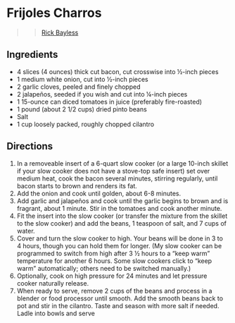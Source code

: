 # Frijoles Charros

>> [Rick Bayless](https://www.rickbayless.com/recipe/cowboy-beans/)

## Ingredients
* 4 slices (4 ounces) thick cut bacon, cut crosswise into ½-inch pieces
* 1 medium white onion, cut into ½-inch pieces
* 2 garlic cloves, peeled and finely chopped
* 2 jalapeños, seeded if you wish and cut into ¼-inch pieces
* 1 15-ounce can diced tomatoes in juice (preferably fire-roasted)
* 1 pound (about 2 1/2 cups) dried pinto beans
* Salt
* 1 cup loosely packed, roughly chopped cilantro

## Directions
1. In a removeable insert of a 6-quart slow cooker (or a large 10-inch skillet if your slow cooker does not have a stove-top safe insert) set over medium heat, cook the bacon several minutes, stirring regularly, until bacon starts to brown and renders its fat.  
2. Add the onion and cook until golden, about 6-8 minutes.  
3. Add garlic and jalapeños and cook until the garlic begins to brown and is fragrant, about 1 minute.  Stir in the tomatoes and cook another minute.
4. Fit the insert into the slow cooker (or transfer the mixture from the skillet to the slow cooker) and add the beans, 1 teaspoon of salt, and 7 cups of water.  
5. Cover and turn the slow cooker to high.  Your beans will be done in 3 to 4 hours, though you can hold them for longer. (My slow cooker can be programmed to switch from high after 3 ½ hours to a “keep warm” temperature for another 6 hours. Some slow cookers click to “keep warm” automatically; others need to be switched manually.)
6. Optionally, cook on high pressure for 24 minutes and let pressure cooker naturally release.
7. When ready to serve, remove 2 cups of the beans and process in a blender or food processor until smooth.  Add the smooth beans back to pot and stir in the cilantro.  Taste and season with more salt if needed. Ladle into bowls and serve
